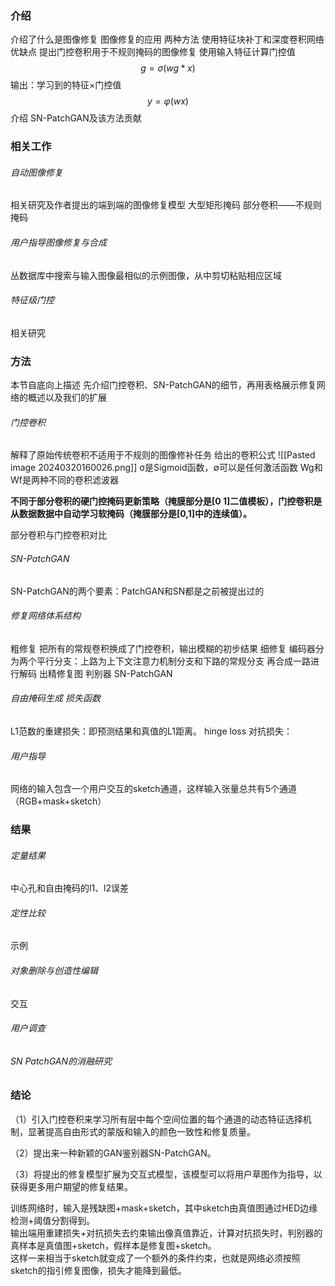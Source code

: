 ### 介绍
介绍了什么是图像修复
图像修复的应用
两种方法  使用特征块补丁和深度卷积网络优缺点
提出门控卷积用于不规则掩码的图像修复
    使用输入特征计算门控值
$$
    g = σ(wg *x)
$$
     输出：学习到的特征×门控值
$$
 y = φ(wx)
$$
介绍 SN-PatchGAN及该方法贡献

### 相关工作
###### 自动图像修复
相关研究及作者提出的端到端的图像修复模型 大型矩形掩码
部分卷积——不规则掩码
###### 用户指导图像修复与合成
丛数据库中搜索与输入图像最相似的示例图像，从中剪切粘贴相应区域
###### 特征级门控
相关研究

### 方法
本节自底向上描述
先介绍门控卷积、SN-PatchGAN的细节，再用表格展示修复网络的概述以及我们的扩展
###### 门控卷积
解释了原始传统卷积不适用于不规则的图像修补任务
给出的卷积公式
![[Pasted image 20240320160026.png]]
σ是Sigmoid函数，∅可以是任何激活函数
Wg和Wf是两种不同的卷积滤波器

**不同于部分卷积的硬门控掩码更新策略（掩膜部分是[0 1]二值模板），门控卷积是从数据数据中自动学习软掩码（掩膜部分是[0,1]中的连续值）。**

部分卷积与门控卷积对比
###### SN-PatchGAN
SN-PatchGAN的两个要素：PatchGAN和SN都是之前被提出过的
###### 修复网络体系结构
粗修复 把所有的常规卷积换成了门控卷积，输出模糊的初步结果
细修复 编码器分为两个平行分支：上路为上下文注意力机制分支和下路的常规分支 再合成一路进行解码 出精修复图
判别器 SN-PatchGAN
###### 自由掩码生成  损失函数
L1范数的重建损失：即预测结果和真值的L1距离。
hinge loss 对抗损失：
###### 用户指导
网络的输入包含一个用户交互的sketch通道，这样输入张量总共有5个通道（RGB+mask+sketch）
### 结果
###### 定量结果
中心孔和自由掩码的l1、l2误差
###### 定性比较
示例
###### 对象删除与创造性编辑
交互
###### 用户调查
###### SN PatchGAN的消融研究
### 结论
（1）引入门控卷积来学习所有层中每个空间位置的每个通道的动态特征选择机制，显著提高自由形式的蒙版和输入的颜色一致性和修复质量。

（2）提出来一种新颖的GAN鉴别器SN-PatchGAN。

（3）将提出的修复模型扩展为交互式模型，该模型可以将用户草图作为指导，以获得更多用户期望的修复结果。






训练网络时，输入是残缺图+mask+sketch，其中sketch由真值图通过HED边缘检测+阈值分割得到。  
输出端用重建损失+对抗损失去约束输出像真值靠近，计算对抗损失时，判别器的真样本是真值图+sketch，假样本是修复图+sketch。  
这样一来相当于sketch就变成了一个额外的条件约束，也就是网络必须按照sketch的指引修复图像，损失才能降到最低。
